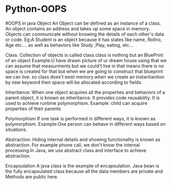 # Python-OOPS
#OOPS in java Object An Object can be defined as an instance of a class. An object contains an address and takes up some space in memory. Objects can communicate without knowing the details of each other's data or code. Eg:A Student is an object because it has states like name, Rollno, Age etc.... as well as behaviors like Study ,Play, eating, etc...

Class: Collection of objects is called class.class is nothing but an BluePrint of an object Example:U have drawn picture of ur dream house using that we can assume that measurments but we could't live in that means there is no space is created for that but when we are going to construct that blueprint we can live. so class does't exist memory.when we create an instantiantion by new keyword then space will be allocated according to fields.

Inheritance: When one object acquires all the properties and behaviors of a parent object, it is known as inheritance. It provides code reusability. It is used to achieve runtime polymorphism. Example: child can acquire properties of their parents

Polymorphism If one task is performed in different ways, it is known as polymorphism. Example:One person can behave in different ways based on situations.

Abstraction: Hiding internal details and showing functionality is known as abstraction. For example phone call, we don't know the internal processing.In Java, we use abstract class and interface to achieve abstraction.

Encapsulation A java class is the example of encapsulation. Java bean is the fully encapsulated class because all the data members are private and Methods are public here.
